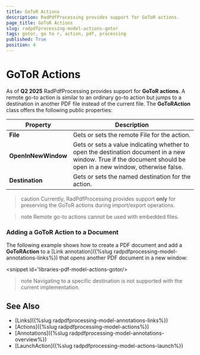 ```yaml
---
title: GoToR Actions   
description: RadPdfProcessing provides support for GoToR actions.
page_title: GoToR Actions    
slug: radpdfprocessing-model-actions-gotor
tags: gotor, go to r, action, pdf, processing
published: True
position: 4
---
```


# GoToR Actions  

As of **Q2 2025** RadPdfProcessing provides support for **GoToR actions**. A remote go-to action is similar to an ordinary go-to action but jumps to a destination in another PDF file instead of the current file. The **GoToRAction** class offers the following public properties: 

|Property|Description|
|----|----|
|**File**| Gets or sets the remote File for the action.|
|**OpenInNewWindow**|Gets or sets a value indicating whether to open the destination document in a new window. True if the document should be open in a new window, otherwise false.|
|**Destination**|Gets or sets the named destination for the action.|

>caution Currently, RadPdfProcessing provides support **only** for preserving the GoToR actions during import/export operations.

>note Remote go-to actions cannot be used with embedded files.

### Adding a GoToR Action to a Document

The following example shows how to create a PDF document and add a **GoToRAction** to a [Link annotation]({%slug radpdfprocessing-model-annotations-links%}) that opens another PDF document in a new window:
 
 <snippet id='libraries-pdf-model-actions-gotor/>

 >note Navigating to a specific destination is not supported with the current implementation.

## See Also

* [Links]({%slug radpdfprocessing-model-annotations-links%}) 
* [Actions]({%slug radpdfprocessing-model-actions%}) 
* [Annotations]({%slug radpdfprocessing-model-annotations-overview%})
* [LaunchAction]({%slug radpdfprocessing-model-actions-launch%})
